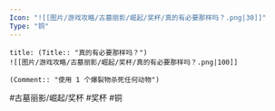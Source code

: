 ```yaml
---
Icon: "![[图片/游戏攻略/古墓丽影/崛起/奖杯/真的有必要那样吗？.png|30]]"
Type: "铜"
---
```

```ad-common-bronze-trophy
title: (Title:: "真的有必要那样吗？")
![[图片/游戏攻略/古墓丽影/崛起/奖杯/真的有必要那样吗？.png|100]]

(Comment:: "使用 1 个爆裂物杀死任何动物")
```

#古墓丽影/崛起/奖杯 #奖杯 #铜
